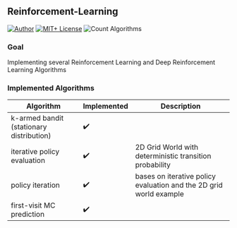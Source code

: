 ## Reinforcement-Learning

[![Author][contributors-shield]][contributors-url]
[![MIT+ License][license-shield]][license-url]
![Count Algorithms][count-shield]

### Goal
Implementing several Reinforcement Learning and Deep Reinforcement Learning Algorithms

### Implemented Algorithms
| Algorithm | Implemented | Description |
| --- | --- | --- |
| k-armed bandit (stationary distribution) | ✔️ | |
| iterative policy evaluation | ✔️ | 2D Grid World with deterministic transition probability |
| policy iteration | ✔️ | bases on iterative policy evaluation and the 2D grid world example |
| first-visit MC prediction | ✔️ | |


[contributors-url]: https://github.com/RaphSku
[license-url]: https://github.com/RaphSku/Reinforcement-Learning/blob/main/LICENSE

[contributors-shield]: https://img.shields.io/badge/Author-RaphSku-orange?style=plastic&labelColor=black
[license-shield]: https://img.shields.io/badge/License-MIT+-informational?style=plastic&labelColor=black
[count-shield]: https://img.shields.io/badge/CountAlgorithms-4-red?style=plastic&labelColor=black

